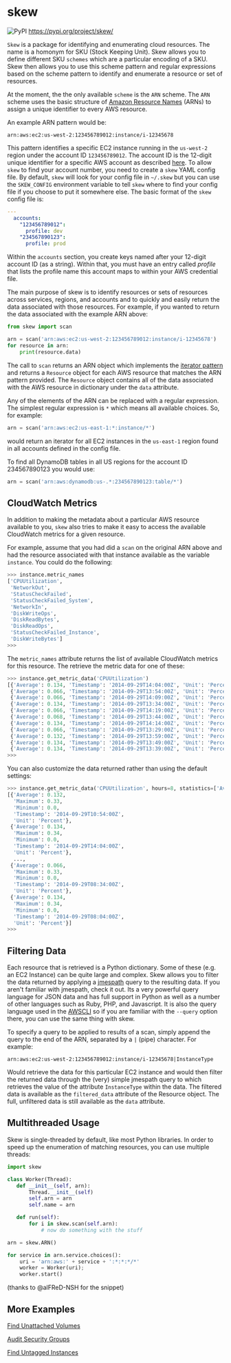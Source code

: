 # skew

![PyPI](https://img.shields.io/pypi/v/skew) https://pypi.org/project/skew/

`Skew` is a package for identifying and enumerating cloud resources.
The name is a homonym for SKU (Stock Keeping Unit).  Skew allows you to
define different SKU `schemes` which are a particular encoding of a
SKU.  Skew then allows you to use this scheme pattern and regular expressions
based on the scheme pattern to identify and enumerate a resource or set
of resources.

At the moment, the the only available `scheme` is the `ARN` scheme.
The `ARN` scheme uses the basic structure of
[Amazon Resource Names](http://docs.aws.amazon.com/general/latest/gr/aws-arns-and-namespaces.html) (ARNs) to assign a unique identifier to every AWS
resource.

An example ARN pattern would be:

```
arn:aws:ec2:us-west-2:123456789012:instance/i-12345678
```

This pattern identifies a specific EC2 instance running in the `us-west-2`
region under the account ID `123456789012`.  The account ID is the 12-digit
unique identifier for a specific AWS account as described
[here](http://docs.aws.amazon.com/general/latest/gr/acct-identifiers.html).
To allow `skew` to find your account number, you need to create a `skew`
YAML config file.  By default, `skew` will look for your config file in
`~/.skew` but you can use the `SKEW_CONFIG` environment variable to tell `skew`
where to find your config file if you choose to put it somewhere else.  The
basic format of the `skew` config file is:

```yaml
---
  accounts:
    "123456789012":
      profile: dev
    "234567890123":
      profile: prod
```

Within the `accounts` section, you create keys named after your 12-digit
account ID (as a string).  Within that, you must have an entry called *profile*
that lists the profile name this account maps to within your AWS credential
file.

The main purpose of skew is to identify resources or sets of resources
across services, regions, and accounts and to quickly and easily return the
data associated with those resources. For example, if you wanted to return
the data associated with the example ARN above:

```python
from skew import scan

arn = scan('arn:aws:ec2:us-west-2:123456789012:instance/i-12345678')
for resource in arn:
    print(resource.data)
```

The call to `scan` returns an ARN object which implements the
[iterator pattern](https://docs.python.org/2/library/stdtypes.html#iterator-types)
and returns a `Resource` object for each AWS resource that matches the
ARN pattern provided.  The `Resource` object contains all of the data
associated with the AWS resource in dictionary under the `data` attribute.

Any of the elements of the ARN can be replaced with a regular expression.
The simplest regular expression is `*` which means all available choices.
So, for example:

```python
arn = scan('arn:aws:ec2:us-east-1:*:instance/*')
```

would return an iterator for all EC2 instances in the `us-east-1` region
found in all accounts defined in the config file.

To find all DynamoDB tables in all US regions for the account ID 234567890123
you would use:

```python
arn = scan('arn:aws:dynamodb:us-.*:234567890123:table/*')
```

CloudWatch Metrics
------------------

In addition to making the metadata about a particular AWS resource available
to you, `skew` also tries to make it easy to access the available CloudWatch
metrics for a given resource.

For example, assume that you had did a `scan` on the original ARN above
and had the resource associated with that instance available as the variable
`instance`.  You could do the following:

```python
>>> instance.metric_names
['CPUUtilization',
 'NetworkOut',
 'StatusCheckFailed',
 'StatusCheckFailed_System',
 'NetworkIn',
 'DiskWriteOps',
 'DiskReadBytes',
 'DiskReadOps',
 'StatusCheckFailed_Instance',
 'DiskWriteBytes']
>>>
```

The `metric_names` attribute returns the list of available CloudWatch metrics
for this resource.  The retrieve the metric data for one of these:

```python
>>> instance.get_metric_data('CPUUtilization')
[{'Average': 0.134, 'Timestamp': '2014-09-29T14:04:00Z', 'Unit': 'Percent'},
 {'Average': 0.066, 'Timestamp': '2014-09-29T13:54:00Z', 'Unit': 'Percent'},
 {'Average': 0.066, 'Timestamp': '2014-09-29T14:09:00Z', 'Unit': 'Percent'},
 {'Average': 0.134, 'Timestamp': '2014-09-29T13:34:00Z', 'Unit': 'Percent'},
 {'Average': 0.066, 'Timestamp': '2014-09-29T14:19:00Z', 'Unit': 'Percent'},
 {'Average': 0.068, 'Timestamp': '2014-09-29T13:44:00Z', 'Unit': 'Percent'},
 {'Average': 0.134, 'Timestamp': '2014-09-29T14:14:00Z', 'Unit': 'Percent'},
 {'Average': 0.066, 'Timestamp': '2014-09-29T13:29:00Z', 'Unit': 'Percent'},
 {'Average': 0.132, 'Timestamp': '2014-09-29T13:59:00Z', 'Unit': 'Percent'},
 {'Average': 0.134, 'Timestamp': '2014-09-29T13:49:00Z', 'Unit': 'Percent'},
 {'Average': 0.134, 'Timestamp': '2014-09-29T13:39:00Z', 'Unit': 'Percent'}]
>>>
```

You can also customize the data returned rather than using the default settings:

```python
>>> instance.get_metric_data('CPUUtilization', hours=8, statistics=['Average', 'Minimum', 'Maximum'])
[{'Average': 0.132,
  'Maximum': 0.33,
  'Minimum': 0.0,
  'Timestamp': '2014-09-29T10:54:00Z',
  'Unit': 'Percent'},
 {'Average': 0.134,
  'Maximum': 0.34,
  'Minimum': 0.0,
  'Timestamp': '2014-09-29T14:04:00Z',
  'Unit': 'Percent'},
  ...,
 {'Average': 0.066,
  'Maximum': 0.33,
  'Minimum': 0.0,
  'Timestamp': '2014-09-29T08:34:00Z',
  'Unit': 'Percent'},
 {'Average': 0.134,
  'Maximum': 0.34,
  'Minimum': 0.0,
  'Timestamp': '2014-09-29T08:04:00Z',
  'Unit': 'Percent'}]
>>>
```

Filtering Data
--------------

Each resource that is retrieved is a Python dictionary.  Some of these (e.g.
an EC2 Instance) can be quite large and complex.  Skew allows you to filter
the data returned by applying a [jmespath](http://jmespath.org) query to
the resulting data.  If you aren't familiar with jmespath, check it out.
Its a very powerful query language for JSON data and has full support in
Python as well as a number of other languages such as Ruby, PHP, and
Javascript.  It is also the query language used in the
[AWSCLI](https://aws.amazon.com/cli/) so if you are familiar with the
`--query` option there, you can use the same thing with skew.

To specify a query to be applied to results of a scan, simply append
the query to the end of the ARN, separated by a `|` (pipe) character.
For example:

```
arn:aws:ec2:us-west-2:123456789012:instance/i-12345678|InstanceType
```

Would retrieve the data for this particular EC2 instance and would then
filter the returned data through the (very) simple jmespath query to which
retrieves the value of the attribute `InstanceType` within the data.  The
filtered data is available as the `filtered_data` attribute of the
Resource object.  The full, unfiltered data is still available as the
`data` attribute.

Multithreaded Usage
-------------------

Skew is single-threaded by default, like most Python libraries. In order to
speed up the enumeration of matching resources, you can use multiple threads:

```python
import skew

class Worker(Thread):
   def __init__(self, arn):
       Thread.__init__(self)
       self.arn = arn
       self.name = arn

   def run(self):
       for i in skew.scan(self.arn):
           # now do something with the stuff

arn = skew.ARN()

for service in arn.service.choices():
    uri = 'arn:aws:' + service + ':*:*:*/*'
    worker = Worker(uri);
    worker.start()
```

(thanks to @alFReD-NSH for the snippet)

More Examples
-------------

[Find Unattached Volumes](https://gist.github.com/garnaat/73804a6b0bd506ee6075)

[Audit Security Groups](https://gist.github.com/garnaat/4123f1aefe7d65df9b48)

[Find Untagged Instances](https://gist.github.com/garnaat/11004f5661b4798d27c7)
